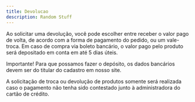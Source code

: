 ```yaml
---
title: Devolucao
description: Random Stuff
---
```


Ao solicitar uma devolução, você pode escolher entre receber o valor pago de volta, de acordo com a forma de pagamento do pedido, ou um vale-troca. Em caso de compra via boleto bancário, o valor pago pelo produto será depositado em conta em até 5 dias úteis.

Importante! Para que possamos fazer o depósito, os dados bancários devem ser do titular do cadastro em nosso site.

A solicitação de troca ou devolução de produtos somente será realizada caso o pagamento não tenha sido contestado junto à administradora do cartão de crédito.
